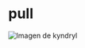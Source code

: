 # pull
![Imagen de kyndryl](https://encrypted-tbn0.gstatic.com/images?q=tbn:ANd9GcSX_YpD8hurLtU6LQLlKeN7ZPb8_TOHQWrjxA&s)

